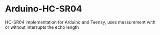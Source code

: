 # Arduino-HC-SR04
HC-SR04 implementation for Arduino and Teensy, uses messurement with or without interrupts the echo length 
